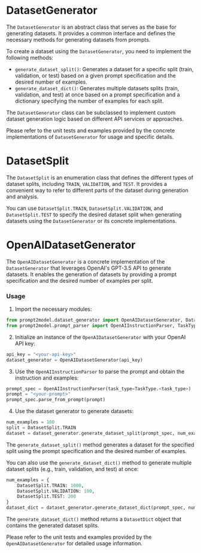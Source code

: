# DatasetGenerator

The `DatasetGenerator` is an abstract class that serves as the base for generating datasets. It provides a common interface and defines the necessary methods for generating datasets from prompts.

To create a dataset using the `DatasetGenerator`, you need to implement the following methods:

- `generate_dataset_split()`: Generates a dataset for a specific split (train, validation, or test) based on a given prompt specification and the desired number of examples.
- `generate_dataset_dict()`: Generates multiple datasets splits (train, validation, and test) at once based on a prompt specification and a dictionary specifying the number of examples for each split.

The `DatasetGenerator` class can be subclassed to implement custom dataset generation logic based on different API services or approaches.

Please refer to the unit tests and examples provided by the concrete implementations of `DatasetGenerator` for usage and specific details.

# DatasetSplit

The `DatasetSplit` is an enumeration class that defines the different types of dataset splits, including `TRAIN`, `VALIDATION`, and `TEST`. It provides a convenient way to refer to different parts of the dataset during generation and analysis.

You can use `DatasetSplit.TRAIN`, `DatasetSplit.VALIDATION`, and `DatasetSplit.TEST` to specify the desired dataset split when generating datasets using the `DatasetGenerator` or its concrete implementations.

# OpenAIDatasetGenerator

The `OpenAIDatasetGenerator` is a concrete implementation of the `DatasetGenerator` that leverages OpenAI's GPT-3.5 API to generate datasets. It enables the generation of datasets by providing a prompt specification and the desired number of examples per split.

### Usage

1. Import the necessary modules:

```python
from prompt2model.dataset_generator import OpenAIDatasetGenerator, DatasetSplit
from prompt2model.prompt_parser import OpenAIInstructionParser, TaskType
```

2. Initialize an instance of the `OpenAIDatasetGenerator` with your OpenAI API key:

```python
api_key = "<your-api-key>"
dataset_generator = OpenAIDatasetGenerator(api_key)
```

3. Use the `OpenAIInstructionParser` to parse the prompt and obtain the instruction and examples:

```python
prompt_spec = OpenAIInstructionParser(task_type=TaskType.<task_type>)
prompt = "<your-prompt>"
prompt_spec.parse_from_prompt(prompt)
```

4. Use the dataset generator to generate datasets:

```python
num_examples = 100
split = DatasetSplit.TRAIN
dataset = dataset_generator.generate_dataset_split(prompt_spec, num_examples, split)
```

The `generate_dataset_split()` method generates a dataset for the specified split using the prompt specification and the desired number of examples.

You can also use the `generate_dataset_dict()` method to generate multiple dataset splits (e.g., train, validation, and test) at once:

```python
num_examples = {
    DatasetSplit.TRAIN: 1000,
    DatasetSplit.VALIDATION: 100,
    DatasetSplit.TEST: 200
}
dataset_dict = dataset_generator.generate_dataset_dict(prompt_spec, num_examples)
```

The `generate_dataset_dict()` method returns a `DatasetDict` object that contains the generated dataset splits.

Please refer to the unit tests and examples provided by the `OpenAIDatasetGenerator` for detailed usage information.
